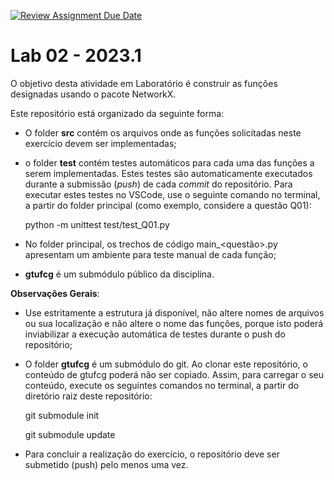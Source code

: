 [![Review Assignment Due Date](https://classroom.github.com/assets/deadline-readme-button-24ddc0f5d75046c5622901739e7c5dd533143b0c8e959d652212380cedb1ea36.svg)](https://classroom.github.com/a/bQFXLoM5)
# Lab 02 - 2023.1

O objetivo desta atividade em Laboratório é construir as funções designadas usando o pacote NetworkX.

Este repositório está organizado da seguinte forma:
* O folder **src** contém os arquivos onde as funções solicitadas neste exercício devem ser implementadas;
* o folder **test** contém testes automáticos para cada uma das funções a serem implementadas. Estes testes são automaticamente executados durante a submissão (*push*) de cada *commit* do repositório. Para executar estes testes no VSCode, use o seguinte comando no terminal, a partir do folder principal (como exemplo, considere a questão Q01):

  python -m unittest test/test_Q01.py

* No folder principal, os trechos de código main_<questão>.py apresentam um ambiente para teste manual de cada função;
* **gtufcg** é um submódulo público da disciplina. 



**Observações Gerais**:

*  Use estritamente a estrutura já disponível, não altere nomes de arquivos ou sua localização e não altere o nome das funções, porque isto poderá inviabilizar a execução automática de testes durante o push do repositório;

* O folder **gtufcg** é um submódulo do git. Ao clonar este repositório, o conteúdo de gtufcg poderá não ser copiado. Assim, para carregar o seu conteúdo, execute os seguintes comandos no terminal, a partir do diretório raiz deste repositório:

    git submodule init

    git submodule update

* Para concluir a realização do exercício, o repositório deve ser submetido (push) pelo menos uma vez. 